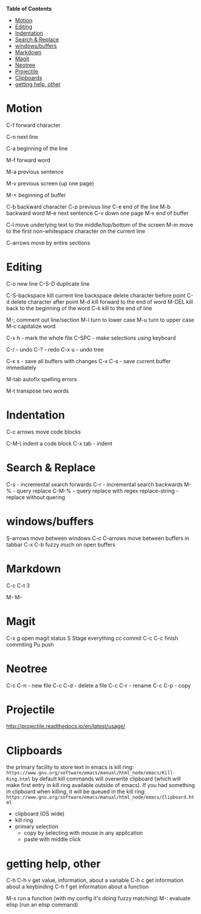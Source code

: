 <!-- markdown-toc start - Don't edit this section. Run M-x markdown-toc-generate-toc again -->
**Table of Contents**

- [Motion](#motion)
- [Editing](#editing)
- [Indentation](#indentation)
- [Search & Replace](#search--replace)
- [windows/buffers](#windowsbuffers)
- [Markdown](#markdown)
- [Magit](#magit)
- [Neotree](#neotree)
- [Projectile](#projectile)
- [Clipboards](#clipboards)
- [getting help, other](#getting-help-other)

<!-- markdown-toc end -->



# Motion #

C-f   forward character

C-n   next line

C-a   beginning of the line

M-f   forward word

M-a   previous sentence

M-v   previous screen (up one page)

M-<   beginning of buffer

C-b   backward character
C-p   previous line
C-e   end of the line
M-b   backward word
M-e   next sentence
C-v   down one page
M->   end of buffer

C-l   move underlying text to the middle/top/bottom of the screen
M-m   move to the first non-whitespace character on the current line

C-arrows   move by entire sections


# Editing #

C-o   new line
C-S-D            duplicate line

C-S-backspace      kill current line
backspace   delete character before point
C-d         delete character after point
M-d         kill forward to the end of word
M-DEL       kill back to the beginning of the word
C-k         kill to the end of line

M-;   comment out line/section
M-l   turn to lower case
M-u   turn to upper case
M-c       capitalize word

C-x h    - mark the whole file
C-SPC    - make selections using keyboard

C-/   - undo
C-?   - redo
C-x u   - undo tree

C-x s   - save all buffers with changes
C-x C-s   - save current buffer immediately

M-tab     autofix spelling errors

M-t    transpose two words

# Indentation #

C-c arrows    move code blocks

C-M-\    indent a code block
C-x tab - indent

# Search & Replace #

C-s    - incremental search forwards
C-r    - incremental search backwards
M-%    - query replace
C-M-%   - query replace with regex
replace-string    - replace without quering



# windows/buffers #

S-arrows    move between windows
C-c C-arrows   move between buffers in tabbar
C-x C-b     fuzzy much on open buffers

# Markdown #

C-c C-t 3

M-<left>
M-<right>

# Magit #

C-x g   open magit status
S       Stage everything
cc      commit
C-c C-c finish commiting
Pu      push


# Neotree #

C-c C-n   - new file
C-c C-d   - delete a file
C-c C-r   - rename
C-c C-p   - copy

# Projectile #

http://projectile.readthedocs.io/en/latest/usage/

# Clipboards #

the primary facility to store text in emacs is kill ring: `https://www.gnu.org/software/emacs/manual/html_node/emacs/Kill-Ring.html`
by default kill commands will overwrite clipboard (which will make first entry in kill ring available outside of emacs). If you had something in clipboard when killing, it will be queued in the kill ring: `https://www.gnu.org/software/emacs/manual/html_node/emacs/Clipboard.html`

- clipboard (OS wide)
- kill ring
- primary selection
	- copy by selecting with mouse in any application
	- paste with middle click


# getting help, other #

C-h
C-h v     get value, information, about a variable
C-h c     get information about a keybinding
C-h f     get information about a function

M-x       run a function (with my config it's doing fuzzy matching)
M-:       evaluate elisp (run an elisp command)
